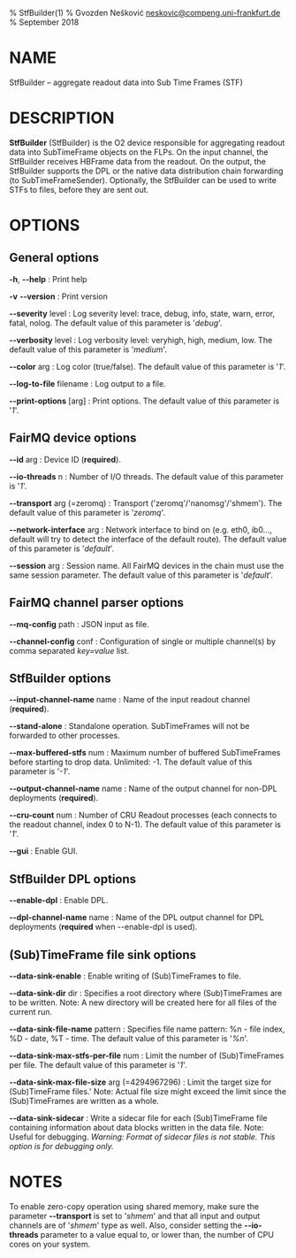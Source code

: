 % StfBuilder(1)
% Gvozden Nešković <neskovic@compeng.uni-frankfurt.de>
% September 2018

# NAME

StfBuilder – aggregate readout data into Sub Time Frames (STF)


# DESCRIPTION

**StfBuilder** (StfBuilder) is the O2 device responsible for aggregating readout data into
SubTimeFrame objects on the FLPs. On the input channel, the StfBuilder  receives HBFrame data
from the readout. On the output, the StfBuilder supports the DPL or the native data distribution
chain forwarding (to SubTimeFrameSender). Optionally, the StfBuilder can be used to write STFs
to files, before they are sent out.

# OPTIONS

## General options

**-h**, **--help**
:   Print help

**-v** **--version**
:   Print version

**--severity** level
:   Log severity level: trace, debug, info, state, warn, error, fatal, nolog.
    The default value of this parameter is '*debug*'.

**--verbosity** level
:   Log verbosity level: veryhigh, high, medium, low.
    The default value of this parameter is '*medium*'.

**--color** arg
:   Log color (true/false). The default value of this parameter is '*1*'.

**--log-to-file** filename
:   Log output to a file.

**--print-options** [arg]
:   Print options.  The default value of this parameter is '*1*'.


## FairMQ device options

**--id** arg
:   Device ID (**required**).

**--io-threads** n
:   Number of I/O threads. The default value of this parameter is '*1*'.

**--transport** arg (=zeromq)
:   Transport ('zeromq'/'nanomsg'/'shmem'). The default value of this parameter is '*zeromq*'.

**--network-interface** arg
:   Network interface to bind on (e.g. eth0, ib0..., default will try to detect the interface of
    the default route).
    The default value of this parameter is '*default*'.

**--session** arg
:   Session name. All FairMQ devices in the chain must use the same session parameter.
    The default value of this parameter is '*default*'.


## FairMQ channel parser options

**--mq-config** path
:   JSON input as file.

**--channel-config** conf
:   Configuration of single or multiple channel(s) by comma separated *key=value* list.


## StfBuilder options

**--input-channel-name** name
:   Name of the input readout channel (**required**).

**--stand-alone**
:   Standalone operation. SubTimeFrames will not be forwarded to other processes.

**--max-buffered-stfs** num
:   Maximum number of buffered SubTimeFrames before starting to drop data. Unlimited: -1.
    The default value of this parameter is '*-1*'.

**--output-channel-name** name
:   Name of the output channel for non-DPL deployments (**required**).

**--cru-count** num
:   Number of CRU Readout processes (each connects to the readout channel, index 0 to N-1).
    The default value of this parameter is '*1*'.

**--gui**
:   Enable GUI.

## StfBuilder DPL options

**--enable-dpl**
:   Enable DPL.

**--dpl-channel-name** name
:   Name of the DPL output channel for DPL deployments (**required** when --enable-dpl is used).


## (Sub)TimeFrame file sink options

**--data-sink-enable**
:   Enable writing of (Sub)TimeFrames to file.

**--data-sink-dir** dir
:   Specifies a root directory where (Sub)TimeFrames are to be written.
    Note: A new directory will be created here for all files of the current run.

**--data-sink-file-name** pattern
:   Specifies file name pattern: %n - file index, %D - date, %T - time.
    The default value of this parameter is '*%n*'.

**--data-sink-max-stfs-per-file** num
:   Limit the number of (Sub)TimeFrames per file.
    The default value of this parameter is '*1*'.

**--data-sink-max-file-size** arg (=4294967296)
:   Limit the target size for (Sub)TimeFrame files.'
    Note: Actual file size might exceed the limit since the (Sub)TimeFrames are written as a whole.

**--data-sink-sidecar**
:   Write a sidecar file for each (Sub)TimeFrame file containing information about data blocks
    written in the data file. Note: Useful for debugging.
    *Warning: Format of sidecar files is not stable. This option is for debugging only.*

# NOTES

To enable zero-copy operation using shared memory, make sure the parameter **--transport** is set
to '*shmem*' and that all input and output channels are of '*shmem*' type as well. Also, consider
setting the **--io-threads** parameter to a value equal to, or lower than, the number of CPU cores
on your system.


